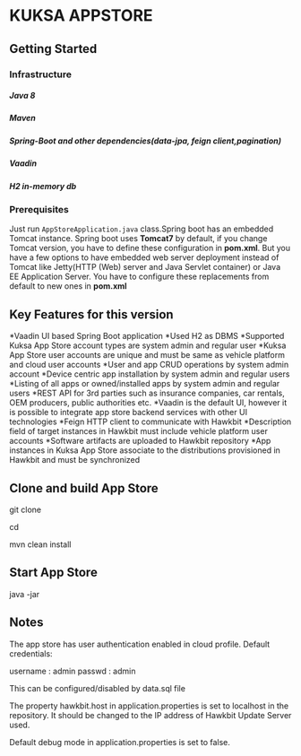 # KUKSA APPSTORE

## Getting Started

### Infrastructure

##### Java 8
##### Maven
##### Spring-Boot and other dependencies(data-jpa, feign client,pagination)
##### Vaadin
##### H2 in-memory db

### Prerequisites
Just run `AppStoreApplication.java` class.Spring boot has an embedded Tomcat instance. Spring boot uses **Tomcat7** by default, if you change Tomcat version, you have to define these configuration in **pom.xml**. But you have a few options to have embedded web server deployment instead of Tomcat like Jetty(HTTP (Web) server and Java Servlet container) or Java EE Application Server. You have to configure these replacements from default to new ones in **pom.xml**

## Key Features for this version
*Vaadin UI based Spring Boot application
*Used H2 as DBMS
*Supported Kuksa App Store account types are system admin and regular user
*Kuksa App Store user accounts are unique and must be same as vehicle platform and cloud user accounts
*User and app CRUD operations by system admin account
*Device centric app installation by system admin and regular users
*Listing of all apps or owned/installed apps by system admin and regular users
*REST API for 3rd parties such as insurance companies, car rentals, OEM producers, public authorities etc.
*Vaadin is the default UI, however it is possible to integrate app store backend services with other UI technologies
*Feign HTTP client to communicate with Hawkbit
*Description field of target instances in Hawkbit must include vehicle platform user accounts 
*Software artifacts are uploaded to Hawkbit repository
*App instances in Kuksa App Store associate to the distributions provisioned in Hawkbit and must be synchronized


## Clone and build App Store

git clone <repo link>

cd <file>

mvn clean install

## Start App Store
java -jar <jarPath>
## Notes
The app store has user authentication enabled in cloud profile. Default credentials:

username : admin
passwd : admin

This can be configured/disabled by data.sql file 

The property hawkbit.host in application.properties is set to localhost in the repository. It should be changed to the IP address of Hawkbit Update Server used.

Default debug mode in application.properties is set to false.
